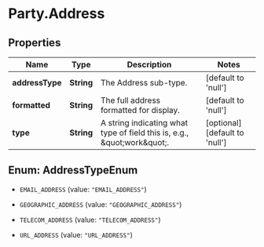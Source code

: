 # Party.Address

## Properties
Name | Type | Description | Notes
------------ | ------------- | ------------- | -------------
**addressType** | **String** | The Address sub-type. | [default to &#39;null&#39;]
**formatted** | **String** | The full address formatted for display. | [default to &#39;null&#39;]
**type** | **String** | A string indicating what type of field this is, e.g., \&quot;work\&quot;. | [optional] [default to &#39;null&#39;]


<a name="AddressTypeEnum"></a>
## Enum: AddressTypeEnum


* `EMAIL_ADDRESS` (value: `"EMAIL_ADDRESS"`)

* `GEOGRAPHIC_ADDRESS` (value: `"GEOGRAPHIC_ADDRESS"`)

* `TELECOM_ADDRESS` (value: `"TELECOM_ADDRESS"`)

* `URL_ADDRESS` (value: `"URL_ADDRESS"`)




